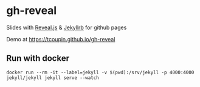 # gh-reveal
Slides with [Reveal.js](https://github.com/hakimel/reveal.js) & [Jekyllrb](https://jekyllrb.com) for github pages

Demo at https://tcoupin.github.io/gh-reveal

## Run with docker

```
docker run --rm -it --label=jekyll -v $(pwd):/srv/jekyll -p 4000:4000 jekyll/jekyll jekyll serve --watch
```